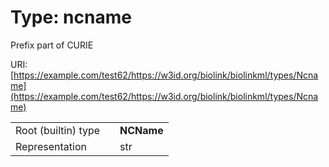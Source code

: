 
# Type: ncname


Prefix part of CURIE

URI: [https://example.com/test62/https://w3id.org/biolink/biolinkml/types/Ncname](https://example.com/test62/https://w3id.org/biolink/biolinkml/types/Ncname)

|  |  |  |
| --- | --- | --- |
| Root (builtin) type | | **NCName** |
| Representation | | str |
